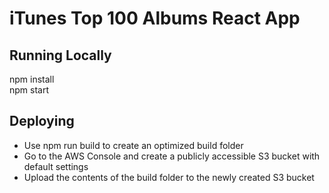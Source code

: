 # iTunes Top 100 Albums React App

## Running Locally
npm install  \
npm start

## Deploying 
* Use npm run build to create an optimized build folder
* Go to the AWS Console and create a publicly accessible S3 bucket with default settings
* Upload the contents of the build folder to the newly created S3 bucket 
